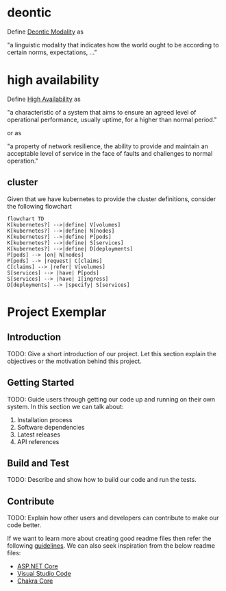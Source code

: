 # deontic

Define [Deontic Modality](https://en.wikipedia.org/wiki/Deontic_modality) as 

  "a linguistic modality that indicates how the world ought to be according to certain norms, expectations, ..."

# high availability

Define [High Availability](https://en.wikipedia.org/wiki/High_avalability) as 

  "a characteristic of a system that aims to ensure an agreed level of operational performance, usually uptime, for a higher than normal period."

or as 

  "a property of network resilience, the ability to provide and maintain an acceptable level of service in the face of faults and challenges to normal operation."

  ## cluster 

  Given that we have kubernetes to provide the cluster definitions, consider the following flowchart

```mermaid
flowchart TD 
K[kubernetes?] -->|define| V[volumes]
K[kubernetes?] -->|define| N[nodes]
K[kubernetes?] -->|define| P[pods]
K[kubernetes?] -->|define| S[services]
K[kubernetes?] -->|define| D[deployments]
P[pods] --> |on| N[nodes]
P[pods] --> |request| C[claims]
C[claims] --> |refer| V[volumes] 
S[services] --> |have| P[pods]
S[services] --> |have| I[ingress]
D[deployments] --> |specify| S[services]
```

# Project Exemplar

## Introduction 
TODO: Give a short introduction of our project. Let this section explain the objectives or the motivation behind this project. 

## Getting Started
TODO: Guide users through getting our code up and running on their own system. In this section we can talk about:
1.	Installation process
2.	Software dependencies
3.	Latest releases
4.	API references

## Build and Test
TODO: Describe and show how to build our code and run the tests. 

## Contribute
TODO: Explain how other users and developers can contribute to make our code better. 

If we want to learn more about creating good readme files then refer the following [guidelines](https://docs.microsoft.com/en-us/azure/devops/repos/git/create-a-readme?view=azure-devops). We can also seek inspiration from the below readme files:
- [ASP.NET Core](https://github.com/aspnet/Home)
- [Visual Studio Code](https://github.com/Microsoft/vscode)
- [Chakra Core](https://github.com/Microsoft/ChakraCore)

